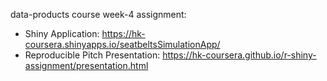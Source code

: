 data-products course week-4 assignment:
* Shiny Application: https://hk-coursera.shinyapps.io/seatbeltsSimulationApp/
* Reproducible Pitch Presentation: https://hk-coursera.github.io/r-shiny-assignment/presentation.html